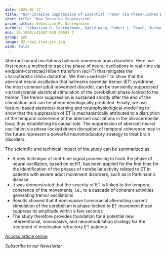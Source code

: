 ```yaml
---
date: 2021-01-17
title: "Non-Invasive Suppression of Essential Tremor Via Phase-Locked Disruption of its Temporal Coherence"
short_title: "Non-Invasive Suppression"
prime_author: Sebastian R. Schreglmann
authors: "Sebastian R. Schreglmann, David Wang, Robert L. Peach, Junheng Li, Xu Zhang, Anna Latorre, Edward Rhodes, Emanuele Panella, Antonino M. Cassara, Edward S. Boyden, Mauricio Barahona, Sabato Santaniello, John Rothwell, Kailash P. Bhatia, and Nir Grossman, Nature Communications, January 2021, Volume 12, Article number: 363, online 13 January 2021"
doi: 10.1038/s41467-020-20581-7
group: pub
image: 02_news_item_pic.jpg
wide: false
---
```

Aberrant neural oscillations hallmark numerous brain disorders. Here, we first report a method to track the phase of neural oscillations in real-time via endpoint-corrected Hilbert transform (ecHT) that mitigates the characteristic Gibbs distortion. We then used ecHT to show that the aberrant neural oscillation that hallmarks essential tremor (ET) syndrome, the most common adult movement disorder, can be transiently suppressed via transcranial electrical stimulation of the cerebellum phase-locked to the tremor. The tremor suppression is sustained shortly after the end of the stimulation and can be phenomenologically predicted. Finally, we use feature-based statistical-learning and neurophysiological-modelling to show that the suppression of ET is mechanistically attributed to a disruption of the temporal coherence of the aberrant oscillations in the olivocerebellar loop, thus establishing its causal role. The suppression of aberrant neural oscillation via phase-locked driven disruption of temporal coherence may in the future represent a powerful neuromodulatory strategy to treat brain disorders.

The scientific and technical impact of the study can be summarized as:

+ A new technique of real-time signal processing to track the phase of neural oscillation, based on ecHT, has been applied for the first time for the identification of the phases of cerebellar activity related to ET in patients with severe adult movement disorders, such as in Parkinson’s disease
+ It was demonstrated that the severity of ET is linked to the temporal coherence of the movements, i.e., to a cascade of coherent activities generating tremor oscillations
+ Results showed that if noninvasive transcranial alternating current stimulation of the cerebellum is phase-locked to ET movement it can suppress its amplitude within a few seconds
+ The study therefore provides foundation for a potential new interventional, noninvasive, and neuromodulation strategy for the treatment of medication refractory ET patients

[Access article online](https://www.nature.com/articles/s41467-020-20581-7)

*Subscribe to our Newsletter*
